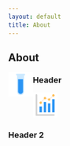 ```yaml
---
layout: default
title: About
---
```


## About

<img align="left" src="images/test-tube.png" width="50"> 

### Header


<img src="images/statistics-graph.png" width="50">

### Header 2

